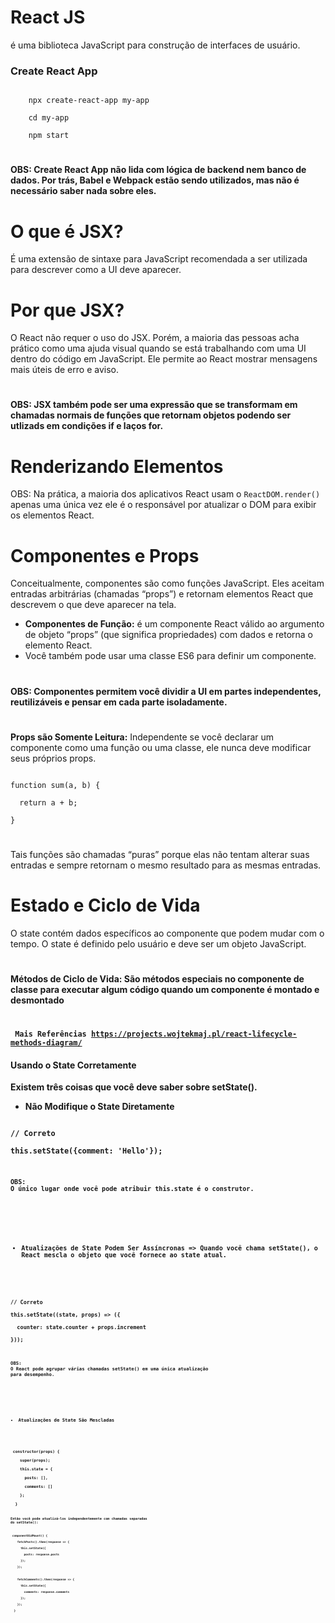 # React JS
é uma biblioteca JavaScript para construção de interfaces de usuário.

### Create React App
<code>
    npx create-react-app my-app <br>
    cd my-app <br>
    npm start
</code>


#
#### OBS: Create React App não lida com lógica de backend nem banco de dados. Por trás, Babel e Webpack estão sendo utilizados, mas não é necessário saber nada sobre eles.
#

# O que é JSX?
É uma extensão de sintaxe para JavaScript recomendada a ser utilizada para descrever como a UI deve aparecer.

# Por que JSX?
O React não requer o uso do JSX. Porém, a maioria das pessoas acha prático como uma ajuda visual quando se está trabalhando com uma UI dentro do código em JavaScript. Ele permite ao React mostrar mensagens mais úteis de erro e aviso.


#
#### OBS: JSX também pode ser uma expressão que se transformam em chamadas normais de funções que retornam objetos podendo ser utlizads em condições if e laços for.
#
# Renderizando Elementos
OBS: Na prática, a maioria dos aplicativos React usam o <code>ReactDOM.render()</code> apenas uma única vez ele é o responsável por atualizar o DOM para exibir os elementos React.

#
# Componentes e Props
Conceitualmente, componentes são como funções JavaScript. Eles aceitam entradas arbitrárias (chamadas “props”) e retornam elementos React que descrevem o que deve aparecer na tela.

<ul>
<li><strong>Componentes de Função:</strong> é um componente React válido ao argumento de objeto “props” (que significa propriedades) com dados e retorna o elemento React. </li>
<li>Você também pode usar uma classe ES6 para definir um componente.</li>
</ul>

#
#### OBS: Componentes permitem você dividir a UI em partes independentes, reutilizáveis e pensar em cada parte isoladamente.
#

<strong>Props são Somente Leitura:</strong> Independente se você declarar um componente como uma função ou uma classe, ele nunca deve modificar seus próprios props.

<code>
function sum(a, b) {</br>
  return a + b;</br>
}
</code>

#

Tais funções são chamadas “puras” porque elas não tentam alterar suas entradas e sempre retornam o mesmo resultado para as mesmas entradas.

#

# Estado e Ciclo de Vida
O state contém dados específicos ao componente que podem mudar com o tempo. O state é definido pelo usuário e deve ser um objeto JavaScript.
#

<strong> Métodos de Ciclo de Vida: <strong> São métodos especiais no componente de classe para executar algum código quando um componente é montado e desmontado

#

<code> Mais Referências
https://projects.wojtekmaj.pl/react-lifecycle-methods-diagram/ 
</code>

#### Usando o State Corretamente
Existem três coisas que você deve saber sobre setState().


<ul>
<li>Não Modifique o State Diretamente</li>
</ul>

<code>
// Correto<br>
this.setState({comment: 'Hello'});
<code>

#### OBS: O único lugar onde você pode atribuir this.state é o construtor.

#

<ul>
<li>Atualizações de State Podem Ser Assíncronas => Quando você chama setState(), o React mescla o objeto que você fornece ao state atual.

</li>
</ul>

<code>
// Correto<br>
this.setState((state, props) => ({<br>
  counter: state.counter + props.increment <br>
}));
<code>

#### OBS: O React pode agrupar várias chamadas setState() em uma única atualização para desempenho.

#

<ul>
<li>Atualizações de State São Mescladas
</li>
</ul>

<code>
 constructor(props) {<br>
    super(props);<br>
    this.state = {<br>
      posts: [],<br>
      comments: []<br>
    };<br>
  }
<code>

Então você pode atualizá-los independentemente com chamadas separadas do setState():

<code>
 componentDidMount() {<br>
    fetchPosts().then(response => {<br>
      this.setState({<br>
        posts: response.posts<br>
      });<br>
    });<br>
<br>
    fetchComments().then(response => {<br>
      this.setState({<br>
        comments: response.comments<br>
      });<br>
    });<br>
  }
<code>
